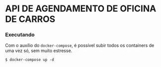 # API DE AGENDAMENTO DE OFICINA DE CARROS

### Executando

Com o auxílio do `docker-compose`, é possível subir todos os containers de uma vez só, sem muito estresse.

```shell
$ docker-compose up -d
```